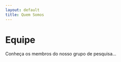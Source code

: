 ```yaml
---
layout: default
title: Quem Somos
---
```


# Equipe

Conheça os membros do nosso grupo de pesquisa...
